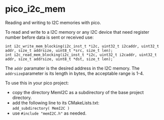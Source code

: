 # pico_i2c_mem
Reading and writing to I2C memories with pico.

To read and write to a I2C memory or any I2C device that need register number before data is sent or received use:

    int i2c_write_mem_blocking(i2c_inst_t *i2c, uint32_t i2caddr, uint32_t addr, size_t addrsize, uint8_t *src, size_t len);
    int i2c_read_mem_blocking(i2c_inst_t *i2c, uint32_t i2caddr, uint32_t addr, size_t addrsize, uint8_t *dst, size_t len);`

The `addr` paramater is the desired address in the I2C memory.
The `addrsize`parameter is its length in bytes, the acceptable range is 1-4.

To use this in your pico project:
* copy the directory MemI2C as a subdirectory of the base project directory.
* add the following line to its CMakeLists.txt:<br>
`add_subdirectory( MemI2C )`
* use `#include "memI2C.h"` as needed.

